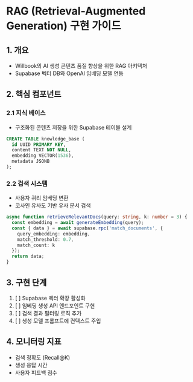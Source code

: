 # RAG (Retrieval-Augmented Generation) 구현 가이드

## 1. 개요
- Willbook의 AI 생성 콘텐츠 품질 향상을 위한 RAG 아키텍처
- Supabase 벡터 DB와 OpenAI 임베딩 모델 연동

## 2. 핵심 컴포넌트
### 2.1 지식 베이스
- 구조화된 콘텐츠 저장을 위한 Supabase 테이블 설계
```sql
CREATE TABLE knowledge_base (
  id UUID PRIMARY KEY,
  content TEXT NOT NULL,
  embedding VECTOR(1536),
  metadata JSONB
);
```

### 2.2 검색 시스템
- 사용자 쿼리 임베딩 변환
- 코사인 유사도 기반 유사 문서 검색
```typescript
async function retrieveRelevantDocs(query: string, k: number = 3) {
  const embedding = await generateEmbedding(query);
  const { data } = await supabase.rpc('match_documents', {
    query_embedding: embedding,
    match_threshold: 0.7,
    match_count: k
  });
  return data;
}
```

## 3. 구현 단계
1. [ ] Supabase 벡터 확장 활성화
2. [ ] 임베딩 생성 API 엔드포인트 구현
3. [ ] 검색 결과 필터링 로직 추가
4. [ ] 생성 모델 프롬프트에 컨텍스트 주입

## 4. 모니터링 지표
- 검색 정확도 (Recall@K)
- 생성 응답 시간
- 사용자 피드백 점수